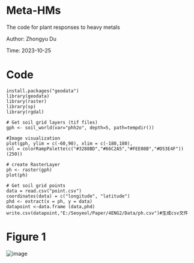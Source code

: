 # Meta-HMs
The code for plant responses to heavy metals

Author: Zhongyu Du

Time: 2023-10-25

# Code
```
install.packages("geodata")
library(geodata)
library(raster)
library(sp)
library(rgdal)
 
# Get soil grid layers (tif files)
gph <- soil_world(var="phh2o", depth=5, path=tempdir())
 
#Image visualization
plot(gph, ylim = c(-60,90), xlim = c(-180,180),
col = colorRampPalette(c("#3288BD","#66C2A5","#FEE08B","#D53E4F"))(250))
 
# create RasterLayer
ph <- raster(gph)
plot(ph)
 
# Get soil grid points  
data = read.csv("point.csv")
coordinates(data) = c("longitude", "latitude")
phd <- extract(x = ph, y = data)
datapoint <-data.frame (data,phd)
write.csv(datapoint,"E:/Seoyeol/Paper/4ENG2/Data/ph.csv")#生成csv文件
```


# Figure 1
![image](https://github.com/Byonone/Meta-HMs/blob/main/Final.jpg)


